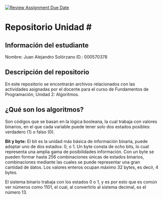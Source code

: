 [![Review Assignment Due Date](https://classroom.github.com/assets/deadline-readme-button-22041afd0340ce965d47ae6ef1cefeee28c7c493a6346c4f15d667ab976d596c.svg)](https://classroom.github.com/a/rEzvQPOM)
# Repositorio Unidad \#
## Información del estudiante
Nombre: Juan Alejandro Solórzano
ID.:  000570378
## Descripción del repositorio
En este repositorio se encontrarán archivos relacionados con las actividades asignadas por el docente para el curso de Fundamentos de Programación, Unidad 2: Algoritmos.

## ¿Qué son los algoritmos?

Son códigos que se basan en la lógica booleana, la cual trabaja con valores binarios, en el que cada variable puede tener solo dos estados posibles: verdadero (1) o falso (0).

**Bit y byte:**
El bit es la unidad más básica de información binaria, puede adoptar uno de dos estados: 0, o 1. Un byte consta de ocho bits, lo cual representa una amplia gama de posibilidades información. Con un byte se pueden formar hasta 256 combinaciones únicas de estados binarios, combinaciones mediante las cuales se puede representar una gran cantidad de datos. 
Los valores enteros ocupan máximo 32 bytes, es decir, 4 bytes.

El sistema binario trabaja con los estados 0 o 1, y es por esto que es común ver números como 1101, el cual, al convertirlo al sistema decimal, es el número 13.



